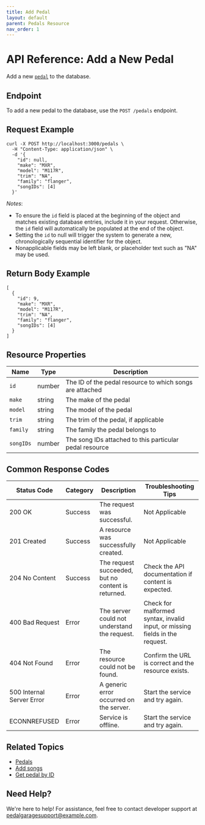 ```yaml
---
title: Add Pedal
layout: default
parent: Pedals Resource
nav_order: 1
---
```


# API Reference: Add a New Pedal

Add a new [`pedal`](pg-resource-pedals.md) to the database.

## Endpoint

To add a new pedal to the database, use the `POST /pedals` endpoint.

## Request Example

```shell
curl -X POST http://localhost:3000/pedals \
  -H "Content-Type: application/json" \
  -d '{
    "id": null,
    "make": "MXR",
    "model": "M117R",
    "trim": "NA",
    "family": "flanger",
    "songIDs": [4]
  }'
```

*Notes*:

* To ensure the `id` field is placed at the beginning of the object and matches existing database entries, include it in your request. Otherwise, the `id` field will automatically be populated at the end of the object. 
* Setting the `id` to null will trigger the system to generate a new, chronologically sequential identifier for the object.
* Nonapplicable fields may be left blank, or placeholder text such as "NA" may be used.


## Return Body Example

```shell
[
  {
    "id": 9,
    "make": "MXR", 
    "model": "M117R", 
    "trim": "NA", 
    "family": "flanger", 
    "songIDs": [4]
  }
]
```

## Resource Properties

| Name | Type | Description |
| ------------- | ----------- | ----------- |
| `id` | number | The ID of the pedal resource to which songs are attached |
| `make` | string | The make of the pedal |
| `model` | string | The model of the pedal |
| `trim` | string | The trim of the pedal, if applicable |
| `family` | string | The family the pedal belongs to |
| `songIDs` | number | The song IDs attached to this particular pedal resource |

## Common Response Codes

| Status Code      | Category       | Description | Troubleshooting Tips |
|------------------|----------------|-------------|----------------------|
| 200 OK           | Success        | The request was successful. | Not Applicable |
| 201 Created      | Success        | A resource was successfully created. | Not Applicable |
| 204 No Content   | Success        | The request succeeded, but no content is returned. | Check the API documentation if content is expected. |
| 400 Bad Request  | Error   | The server could not understand the request. | Check for malformed syntax, invalid input, or missing fields in the request. |
| 404 Not Found    | Error   | The resource could not be found. | Confirm the URL is correct and the resource exists. |
| 500 Internal Server Error | Error | A generic error occurred on the server. | Start the service and try again. |
| ECONNREFUSED | Error | Service is offline. | Start the service and try again. |

## Related Topics

* [Pedals](pg-resource-pedals.md)
* [Add songs](pg-reference-add-songs.md)
* [Get pedal by ID](pg-reference-get-pedal-by-id.md)

## Need Help?

We're here to help! For assistance, feel free to contact developer support at pedalgaragesupport@example.com.